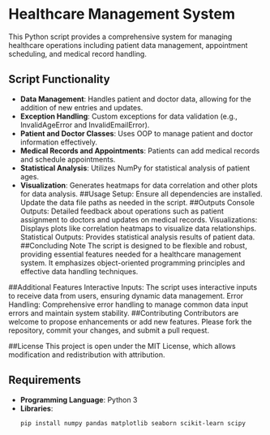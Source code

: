 # Healthcare Management System

This Python script provides a comprehensive system for managing healthcare operations including patient data management, appointment scheduling, and medical record handling.

## Script Functionality
- **Data Management**: Handles patient and doctor data, allowing for the addition of new entries and updates.
- **Exception Handling**: Custom exceptions for data validation (e.g., InvalidAgeError and InvalidEmailError).
- **Patient and Doctor Classes**: Uses OOP to manage patient and doctor information effectively.
- **Medical Records and Appointments**: Patients can add medical records and schedule appointments.
- **Statistical Analysis**: Utilizes NumPy for statistical analysis of patient ages.
- **Visualization**: Generates heatmaps for data correlation and other plots for data analysis.
##Usage
Setup:
Ensure all dependencies are installed.
Update the data file paths as needed in the script.
##Outputs
Console Outputs: Detailed feedback about operations such as patient assignment to doctors and updates on medical records.
Visualizations: Displays plots like correlation heatmaps to visualize data relationships.
Statistical Outputs: Provides statistical analysis results of patient data.
##Concluding Note
The script is designed to be flexible and robust, providing essential features needed for a healthcare management system. It emphasizes object-oriented programming principles and effective data handling techniques.

##Additional Features
Interactive Inputs: The script uses interactive inputs to receive data from users, ensuring dynamic data management.
Error Handling: Comprehensive error handling to manage common data input errors and maintain system stability.
##Contributing
Contributors are welcome to propose enhancements or add new features. Please fork the repository, commit your changes, and submit a pull request.

##License
This project is open under the MIT License, which allows modification and redistribution with attribution.

## Requirements
- **Programming Language**: Python 3
- **Libraries**:
  ```bash
  pip install numpy pandas matplotlib seaborn scikit-learn scipy